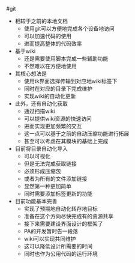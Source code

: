 #git
* 相较于之前的本地文档
	* 使用git可以方便地完成各个设备地访问
	* 可以加速代码的使用
	* 进而提高整体的代码效率
* 基于wiki
	* 还是需要使用脚本完成一些辅助功能
	* 不然难以在方便地使用
* 其核心想法是
	* 使用tk界面选择传输到对应地wiki标签下
	* 同时在对应的目录下完成维护
	* 实现wiki的自动化更新
* 此外，还有自动化获取
	* 通过扫描wiki
	* 可以提供wiki资源的快速访问
	* 进而实现更加频繁的交互
	* 这一点可以基于之前的自动压缩功能进行拓展
	* 甚至可以考虑在其模块的基础上完成
* 目前将目录自动化导入
	* 可以可视化
	* 但是无法完成获取链接
	* 必须形成压缩包
	* 或者为所有的文件添加链接
	* 显然第一种更加简单
	* 同时需要添加标签更新的功能
* 目前功能基本完善
	* 实现了预期地自动化转存地目标
	* 准备在这个方向尽快完成有的资源共享
	* 接下来需要建设界面设计的框架了
	* PA的开发暂时告一段落
	* wiki可以实现共同维护
	* 这可以降低设计所需要的时间
	* 同时也作为公用代码的运行环境